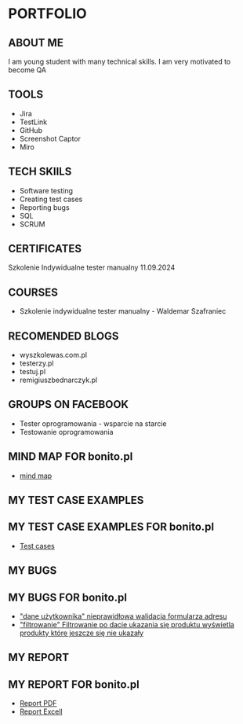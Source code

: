 # PORTFOLIO
## ABOUT ME
I am young student with many technical skills. I am very motivated to become QA
## TOOLS
* Jira
* TestLink
* GitHub
* Screenshot Captor
* Miro
## TECH SKIILS
* Software testing
* Creating test cases
* Reporting bugs
* SQL
* SCRUM
## CERTIFICATES
Szkolenie Indywidualne tester manualny 11.09.2024
## COURSES
* Szkolenie indywidualne tester manualny - Waldemar Szafraniec
## RECOMENDED BLOGS
* wyszkolewas.com.pl
* testerzy.pl
* testuj.pl
* remigiuszbednarczyk.pl
## GROUPS ON FACEBOOK
* Tester oprogramowania - wsparcie na starcie
* Testowanie oprogramowania
## MIND MAP FOR bonito.pl
* [mind map](https://drive.google.com/file/d/1GX21TXfOgvb3P3P__NAZlJlv_GSuI14G/view?usp=drive_link)
## MY TEST CASE EXAMPLES
## MY TEST CASE EXAMPLES FOR bonito.pl
* [Test cases](https://drive.google.com/file/d/193JGq5WbKSiBLOqsEyFHdWR5A4T__qkw/view?usp=drive_link)
## MY BUGS
## MY BUGS FOR bonito.pl
* ["dane użytkownika" nieprawidłowa walidacja formularza adresu](https://drive.google.com/file/d/1xDJtymsGhBiMH7GKjiZXXxQSkZBoe9m-/view?usp=drive_link)
* ["filtrowanie" Filtrowanie po dacie ukazania się produktu wyświetla produkty które jeszcze się nie ukazały](https://drive.google.com/file/d/1vtl1o-5JzfL4xDzsS-8FCz9eULAd3jPx/view?usp=drive_link)

## MY REPORT
## MY REPORT FOR bonito.pl
* [Report PDF](https://drive.google.com/file/d/1I-wC7iq4uXveOeX7V_02P1rUrNJX4AR8/view?usp=drive_link)
* [Report Excell](https://docs.google.com/spreadsheets/d/1DRzvCTA82suQ_LFXIvYVur2tNjr9Lr51/edit?usp=drive_link&ouid=118297166539986790672&rtpof=true&sd=true)
